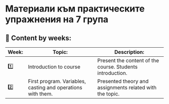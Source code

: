 # Материали към практическите упражнения на 7 група

## :closed_book: Content by weeks:

| Week:  | Topic:                                                      | Description:                                              |
|--------|-------------------------------------------------------------|-----------------------------------------------------------|
| :one: | Introduction to course                                      | Present the content of the course. Students introduction. |
| :two:  | First program. Variables, casting and operations with them. | Presented theory and assignments related with the topic.  |